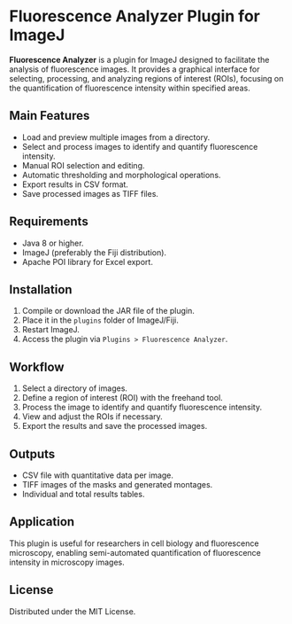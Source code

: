 # Fluorescence Analyzer Plugin for ImageJ

**Fluorescence Analyzer** is a plugin for ImageJ designed to facilitate the analysis of fluorescence images. It provides a graphical interface for selecting, processing, and analyzing regions of interest (ROIs), focusing on the quantification of fluorescence intensity within specified areas.

## Main Features

- Load and preview multiple images from a directory.
- Select and process images to identify and quantify fluorescence intensity.
- Manual ROI selection and editing.
- Automatic thresholding and morphological operations.
- Export results in CSV format.
- Save processed images as TIFF files.

## Requirements

- Java 8 or higher.
- ImageJ (preferably the Fiji distribution).
- Apache POI library for Excel export.

## Installation

1. Compile or download the JAR file of the plugin.
2. Place it in the `plugins` folder of ImageJ/Fiji.
3. Restart ImageJ.
4. Access the plugin via `Plugins > Fluorescence Analyzer`.

## Workflow

1. Select a directory of images.
2. Define a region of interest (ROI) with the freehand tool.
3. Process the image to identify and quantify fluorescence intensity.
4. View and adjust the ROIs if necessary.
5. Export the results and save the processed images.

## Outputs

- CSV file with quantitative data per image.
- TIFF images of the masks and generated montages.
- Individual and total results tables.

## Application

This plugin is useful for researchers in cell biology and fluorescence microscopy, enabling semi-automated quantification of fluorescence intensity in microscopy images.

## License

Distributed under the MIT License.

